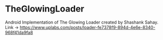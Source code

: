 # TheGlowingLoader
Android Implementation of The Glowing Loader created by Shashank Sahay. Link -> https://www.uplabs.com/posts/loader-fe7378f9-894d-4e6e-8340-968f41da9fa8
